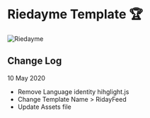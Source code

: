 # Riedayme Template :trophy:

![Riedayme](https://github.com/riedayme/Blogger/blob/master/RidayFeed/preview.png?raw=true)

## Change Log
10 May 2020
* Remove Language identity hihglight.js
* Change Template Name > RidayFeed
* Update Assets file